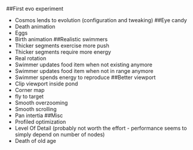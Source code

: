 ##First evo experiment
  * Cosmos lends to evolution (configuration and tweaking)
##Eye candy
  * Death animation
  * Eggs
  * Birth animation
##Realistic swimmers
  * Thicker segments exercise more push
  * Thicker segments require more energy
  * Real rotation
  * Swimmer updates food item when not existing anymore
  * Swimmer updates food item when not in range anymore
  * Swimmer spends energy to reproduce
##Better viewport
  * Clip viewport inside pond
  * Corner map
  * fly to target
  * Smooth overzooming
  * Smooth scrolling
  * Pan intertia
##Misc
  * Profiled optimization
  * Level Of Detail (probably not worth the effort - performance seems to simply depend on number of nodes)
  * Death of old age

